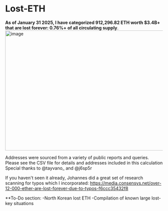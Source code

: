 # Lost-ETH

**As of January 31 2025, I have categorized 912,296.82 ETH worth $3.4B+ that are lost forever: 0.76%+ of all circulating supply**. 
<img width="848" height="385" alt="image" src="https://github.com/user-attachments/assets/72877a84-8f12-40c3-908c-1b1fe3228f69" />



Addresses were sourced from a variety of public reports and queries. Please see the CSV file for details and addresses included in this calculation 
Special thanks to  @tayvano_ and @j6sp5r

If you haven't seen it already, Johannes did a great set of research scanning for typos which I incorporated: https://media.consensys.net/over-12-000-ether-are-lost-forever-due-to-typos-f6ccc35432f8


**To-Do section:
-North Korean lost ETH
-Compilation of known large lost-key situations 

